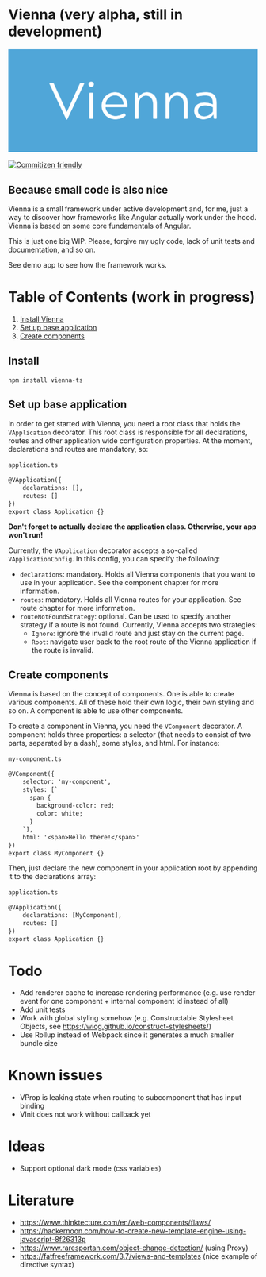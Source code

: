 # Vienna (very alpha, still in development)

![Vienna logo](https://raw.githubusercontent.com/YoeriNijs/vienna/main/img/logo.png)

[![Commitizen friendly](https://img.shields.io/badge/commitizen-friendly-brightgreen.svg)](http://commitizen.github.io/cz-cli/)

## Because small code is also nice

Vienna is a small framework under active development and, for me, just a way to discover how frameworks like Angular actually work under the
hood. Vienna is based on some core fundamentals of Angular.

This is just one big WIP. Please, forgive my ugly code, lack of unit tests and documentation, and so on.

See demo app to see how the framework works.

# Table of Contents (work in progress)

1. [Install Vienna](#install)
2. [Set up base application](#set-up-base-application)
3. [Create components](#create-components)

## Install

```
npm install vienna-ts
```

## Set up base application

In order to get started with Vienna, you need a root class that holds the `VApplication` decorator. This root class is responsible for all
declarations, routes and other application wide configuration properties. At the moment, declarations and routes are mandatory, so:

`application.ts`

```
@VApplication({
    declarations: [],
    routes: []
})
export class Application {}
```

<b>Don't forget to actually declare the application class. Otherwise, your app won't run!</b>

Currently, the `VApplication` decorator accepts a so-called `VApplicationConfig`. In this config, you can specify the following:

- `declarations`: mandatory. Holds all Vienna components that you want to use in your application. See the component chapter for more
  information.
- `routes`: mandatory. Holds all Vienna routes for your application. See route chapter for more information.
- `routeNotFoundStrategy`: optional. Can be used to specify another strategy if a route is not found. Currently, Vienna accepts two
  strategies:
    - `Ignore`: ignore the invalid route and just stay on the current page.
    - `Root`: navigate user back to the root route of the Vienna application if the route is invalid.

## Create components
Vienna is based on the concept of components. One is able to create various components. All of these hold their own logic, their own styling and so on. A component is able to use other components.

To create a component in Vienna, you need the `VComponent` decorator. A component holds three properties: a selector (that needs to consist of two parts, separated by a dash), some styles, and html. For instance:

`my-component.ts`
```
@VComponent({
    selector: 'my-component',
    styles: [`
      span {
        background-color: red;
        color: white;
      }
    `],
    html: '<span>Hello there!</span>'
})
export class MyComponent {}
```

Then, just declare the new component in your application root by appending it to the declarations array:

`application.ts`
```
@VApplication({
    declarations: [MyComponent],
    routes: []
})
export class Application {}
```

# Todo

- Add renderer cache to increase rendering performance (e.g. use render event for one component + internal component id instead of all)
- Add unit tests
- Work with global styling somehow (e.g. Constructable Stylesheet Objects, see https://wicg.github.io/construct-stylesheets/)
- Use Rollup instead of Webpack since it generates a much smaller bundle size

# Known issues

- VProp is leaking state when routing to subcomponent that has input binding
- VInit does not work without callback yet

# Ideas

- Support optional dark mode (css variables)

# Literature

- https://www.thinktecture.com/en/web-components/flaws/
- https://hackernoon.com/how-to-create-new-template-engine-using-javascript-8f26313p
- https://www.raresportan.com/object-change-detection/ (using Proxy)
- https://fatfreeframework.com/3.7/views-and-templates (nice example of directive syntax)
